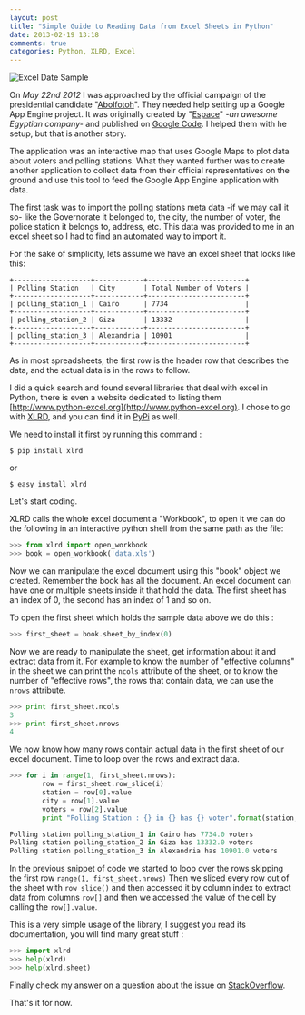 ```yaml
---
layout: post
title: "Simple Guide to Reading Data from Excel Sheets in Python"
date: 2013-02-19 13:18
comments: true
categories: Python, XLRD, Excel
---
```


![Excel Date Sample](http://i.stack.imgur.com/Jl8fh.png)

On *May 22nd 2012* I was approached by the official campaign of the presidential candidate "[Abolfotoh](http://www.abolfotoh.net/)".
They needed help setting up a Google App Engine project. 
It was originally created by "[Espace](http://www.espace.com.eg)" *-an awesome Egyptian company-* and published on [Google Code](https://code.google.com/p/egypt-election-2012-demo/). 
I helped them with he setup, but that is another story.

The application was an interactive map that uses Google Maps to plot data about voters and polling stations. 
What they wanted further was to create another application to collect data from their official representatives on the ground and use this tool 
to feed the Google App Engine application with data.

The first task was to import the polling stations meta data -if we may call it so- like the Governorate it belonged to, the city, 
the number of voter, the police station it belongs to, address, etc. 
This data was provided to me in an excel sheet so I had to find an automated way to import it.

For the sake of simplicity, lets assume we have an excel sheet that looks like this:

```
+-------------------+------------+------------------------+
| Polling Station   | City       | Total Number of Voters |
+-------------------+------------+------------------------+
| polling_station_1 | Cairo      | 7734                   |
+-------------------+------------+------------------------+
| polling_station_2 | Giza       | 13332                  |
+-------------------+------------+------------------------+
| polling_station_3 | Alexandria | 10901                  |
+-------------------+------------+------------------------+
```
As in most spreadsheets, the first row is the header row that describes the data, and the actual data is in the rows to follow.

I did a quick search and found several libraries that deal with excel in Python, 
there is even a website dedicated to listing them  [http://www.python-excel.org](http://www.python-excel.org). 
I chose to go with [XLRD](http://pypi.python.org/pypi/xlrd), and you can find it in [PyPi](http://www.lexicon.net/sjmachin/xlrd.htm) as well.

We need to install it first by running this command :

```
$ pip install xlrd
```

or 

```
$ easy_install xlrd
```

Let's start coding.

XLRD calls the whole excel document a "Workbook", to open it we can do the following in an interactive python 
shell from the same path as the file:

```python
>>> from xlrd import open_workbook
>>> book = open_workbook('data.xls')
```

Now we can manipulate the excel document using this "book" object we created. Remember the book has all the document. 
An excel document can  have one or multiple sheets inside it that hold the data. 
The first sheet has an index of 0, the second has an index of 1 and so on.

To open the first sheet which holds the sample data above we do this :

```python
>>> first_sheet = book.sheet_by_index(0)
```
Now we are ready to manipulate the sheet, get information about it and extract data from it. 
For example to know the number of "effective columns" in the sheet we can print the `ncols` attribute of the sheet, 
or to know the number of "effective rows", the rows that contain data, we can use the `nrows` attribute.

```python
>>> print first_sheet.ncols
3
>>> print first_sheet.nrows
4
```

We now know how many rows contain actual data in the first sheet of our excel document. Time to loop over the rows and extract data.

```python
>>> for i in range(1, first_sheet.nrows):
        row = first_sheet.row_slice(i)
        station = row[0].value
        city = row[1].value
        voters = row[2].value
        print "Polling Station : {} in {} has {} voter".format(station, city, voters)

Polling station polling_station_1 in Cairo has 7734.0 voters
Polling station polling_station_2 in Giza has 13332.0 voters
Polling station polling_station_3 in Alexandria has 10901.0 voters
```
In the previous snippet of code we started to loop over the rows skipping the first row `range(1, first_sheet.nrows)` 
Then we sliced every row out of the sheet with `row_slice()` and then accessed it by column index to extract data from columns `row[]` 
and then we accessed the value of the cell by calling the `row[].value`.

This is a very simple usage of the library, I suggest you read its documentation, you will find many great stuff :

```python
>>> import xlrd
>>> help(xlrd)
>>> help(xlrd.sheet)
```
Finally check my answer on a question about the issue on [StackOverflow](http://stackoverflow.com/questions/13805274/have-no-idea-with-python-excel-read-data-file/13805734#13805734).

That's it for now.

